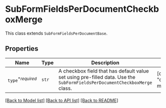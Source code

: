 # SubFormFieldsPerDocumentCheckboxMerge

This class extends `SubFormFieldsPerDocumentBase`.

## Properties

| Name | Type | Description | Notes |
| ---- | ---- | ----------- | ----- |
| `type`<sup>*_required_</sup> | ```str``` |  A checkbox field that has default value set using pre-filled data. Use the `SubFormFieldsPerDocumentCheckboxMerge` class.  |  [default to "checkbox-merge"] |


[[Back to Model list]](../README.md#documentation-for-models) [[Back to API list]](../README.md#documentation-for-api-endpoints) [[Back to README]](../README.md)


